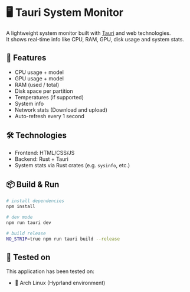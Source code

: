 # 🖥️ Tauri System Monitor

A lightweight system monitor built with [Tauri](https://tauri.app/) and web technologies.  
It shows real-time info like CPU, RAM, GPU, disk usage and system stats.

## 🚀 Features

- CPU usage + model
- GPU usage + model
- RAM (used / total)
- Disk space per partition
- Temperatures (if supported)
- System info
- Network stats (Download and upload)
- Auto-refresh every 1 second

## 🛠️ Technologies

- Frontend: HTML/CSS/JS
- Backend: Rust + Tauri
- System stats via Rust crates (e.g. `sysinfo`, etc.)

## 📦 Build & Run

```bash
# install dependencies
npm install

# dev mode
npm run tauri dev

# build release
NO_STRIP=true npm run tauri build --release
```

## 🧪 Tested on
This application has been tested on:
- 🐧 Arch Linux (Hyprland environment)
